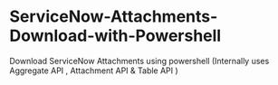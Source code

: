 # ServiceNow-Attachments-Download-with-Powershell
Download ServiceNow Attachments using powershell (Internally uses Aggregate API , Attachment API &amp; Table API )

